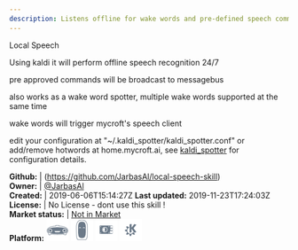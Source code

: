 ```yaml
---
description: Listens offline for wake words and pre-defined speech commands
---
```

Local Speech

Using kaldi it will perform offline speech recognition 24/7

pre approved commands will be broadcast to messagebus

also works as a wake word spotter, multiple wake words supported at the same time

wake words will trigger mycroft's speech client

edit your configuration at "~/.kaldi_spotter/kaldi_spotter.conf" or add/remove hotwords at home.mycroft.ai, see [kaldi_spotter](https://github.com/JarbasAl/kaldi_spotter) for configuration details.

**Github:** | (https://github.com/JarbasAl/local-speech-skill)  
**Owner:** | [@JarbasAl](https://github.com/JarbasAl)  
**Created:** | 2019-06-06T15:14:27Z  **Last updated:** 2019-11-23T17:24:03Z  
**License:** | No License - dont use this skill !  
**Market status:** | [Not in Market](https://market.mycroft.ai/skill/)  
**Platform:**   ![](.gitbook/assets/mark-1-icon.png)  ![](.gitbook/assets/mark-2-icon.png)  ![](.gitbook/assets/picroft-icon.png)  ![](.gitbook/assets/kde.png)   
